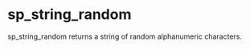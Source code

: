 sp_string_random
================

sp_string_random returns a string of random alphanumeric characters.
